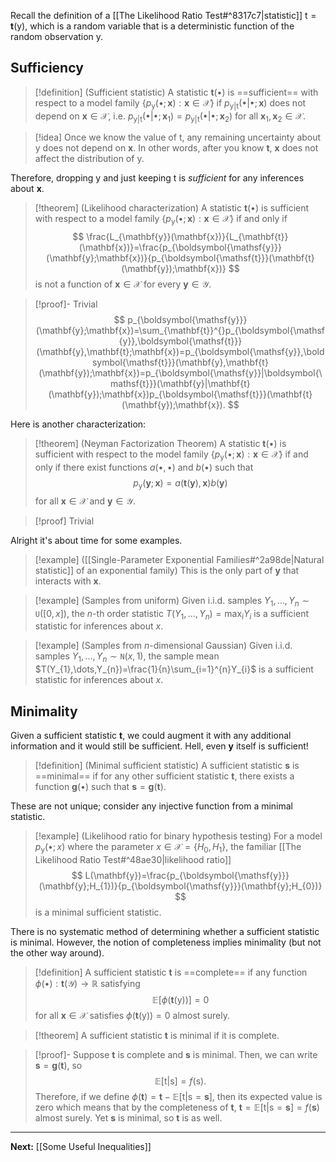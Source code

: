 Recall the definition of a [[The Likelihood Ratio Test#^8317c7|statistic]] $\boldsymbol{\mathsf{t}}=\mathbf{t}(\boldsymbol{\mathsf{y}})$, which is a random variable that is a deterministic function of the random observation $\boldsymbol{\mathsf{y}}$.

## Sufficiency

> [!definition] (Sufficient statistic)
> A statistic $\mathbf{t}(\bullet)$ is ==sufficient== with respect to a model family $\{ p_{\boldsymbol{\mathsf{y}}}(\bullet;\mathbf{x}) : \mathbf{x}\in \mathcal{X} \}$ if $p_{\boldsymbol{\mathsf{y}}|\boldsymbol{\mathsf{t}}}(\bullet|\bullet;\mathbf{x})$ does not depend on $\mathbf{x}\in \mathcal{X}$, i.e. $p_{\boldsymbol{\mathsf{y}}|\boldsymbol{\mathsf{t}}}(\bullet|\bullet;\mathbf{x}_{1})=p_{\boldsymbol{\mathsf{y}}|\boldsymbol{\mathsf{t}}}(\bullet|\bullet;\mathbf{x}_{2})$ for all $\mathbf{x}_{1},\mathbf{x}_{2}\in \mathcal{X}$. 

> [!idea]
> Once we know the value of $\boldsymbol{\mathsf{t}}$, any remaining uncertainty about $\boldsymbol{\mathsf{y}}$ does not depend on $\mathbf{x}$. In other words, after you know $\mathbf{t}$, $\mathbf{x}$ does not affect the distribution of $\boldsymbol{\mathsf{y}}$.

Therefore, dropping $\boldsymbol{\mathsf{y}}$ and just keeping $\boldsymbol{\mathsf{t}}$ is *sufficient* for any inferences about $\mathbf{x}$. 

> [!theorem] (Likelihood characterization)
> A statistic $\mathbf{t}(\bullet)$ is sufficient with respect to a model family $\{ p_{\boldsymbol{\mathsf{y}}}(\bullet;\mathbf{x}) : \mathbf{x}\in \mathcal{X} \}$ if and only if
> $$
> \frac{L_{\mathbf{y}}(\mathbf{x})}{L_{\mathbf{t}}(\mathbf{x})}=\frac{p_{\boldsymbol{\mathsf{y}}}(\mathbf{y};\mathbf{x})}{p_{\boldsymbol{\mathsf{t}}}(\mathbf{t}(\mathbf{y});\mathbf{x})}
> $$
> is not a function of $\mathbf{x}\in \mathcal{X}$ for every $\mathbf{y}\in \mathcal{Y}$.

> [!proof]- Trivial
> $$
> p_{\boldsymbol{\mathsf{y}}}(\mathbf{y};\mathbf{x})=\sum_{\mathbf{t}}^{}p_{\boldsymbol{\mathsf{y}},\boldsymbol{\mathsf{t}}}(\mathbf{y},\mathbf{t};\mathbf{x})=p_{\boldsymbol{\mathsf{y}},\boldsymbol{\mathsf{t}}}(\mathbf{y},\mathbf{t}(\mathbf{y});\mathbf{x})=p_{\boldsymbol{\mathsf{y}}|\boldsymbol{\mathsf{t}}}(\mathbf{y}|\mathbf{t}(\mathbf{y});\mathbf{x})p_{\boldsymbol{\mathsf{t}}}(\mathbf{t}(\mathbf{y});\mathbf{x}).
> $$

Here is another characterization:

> [!theorem] (Neyman Factorization Theorem)
> A statistic $\mathbf{t}(\bullet)$ is sufficient with respect to the model family $\{ p_{\boldsymbol{\mathsf{y}}}(\bullet;\mathbf{x}) : \mathbf{x}\in \mathcal{X} \}$ if and only if there exist functions $a(\bullet,\bullet)$ and $b(\bullet)$ such that
> $$
> p_{\boldsymbol{\mathsf{y}}}(\mathbf{y};\mathbf{x})=a(\mathbf{t}(\mathbf{y}),\mathbf{x})b(\mathbf{y})
> $$
> for all $\mathbf{x}\in \mathcal{X}$ and $\mathbf{y}\in \mathcal{Y}$.

> [!proof] Trivial

Alright it's about time for some examples.

> [!example] ([[Single-Parameter Exponential Families#^2a98de|Natural statistic]] of an exponential family)
> This is the only part of $\mathbf{y}$ that interacts with $\mathbf{x}$. 

> [!example] (Samples from uniform)
> Given i.i.d. samples $Y_{1},\dots,Y_{n}\sim \mathtt{U}([0,x])$, the $n$-th order statistic $T(Y_{1},\dots,Y_{n})=\max_{i}Y_{i}$ is a sufficient statistic for inferences about $x$.

> [!example] (Samples from $n$-dimensional Gaussian)
> Given i.i.d. samples $Y_{1},\dots,Y_{n}\sim \mathtt{N}(x,1)$, the sample mean $T(Y_{1},\dots,Y_{n})=\frac{1}{n}\sum_{i=1}^{n}Y_{i}$ is a sufficient statistic for inferences about $x$.

## Minimality

Given a sufficient statistic $\mathbf{t}$, we could augment it with any additional information and it would still be sufficient. Hell, even $\mathbf{y}$ itself is sufficient!

> [!definition] (Minimal sufficient statistic)
> A sufficient statistic $\mathbf{s}$ is ==minimal== if for any other sufficient statistic $\mathbf{t}$, there exists a function $\mathbf{g}(\bullet)$ such that $\mathbf{s}=\mathbf{g}(\mathbf{t})$.

These are not unique; consider any injective function from a minimal statistic. 

> [!example] (Likelihood ratio for binary hypothesis testing)
> For a model $p_{\boldsymbol{\mathsf{y}}}(\bullet;x)$ where the parameter $x \in \mathcal{X}=\{ H_{0},H_{1} \}$, the familiar [[The Likelihood Ratio Test#^48ae30|likelihood ratio]] 
> $$
> L(\mathbf{y})=\frac{p_{\boldsymbol{\mathsf{y}}}(\mathbf{y};H_{1})}{p_{\boldsymbol{\mathsf{y}}}(\mathbf{y};H_{0})}
> $$
> is a minimal sufficient statistic.

There is no systematic method of determining whether a sufficient statistic is minimal. However, the notion of completeness implies minimality (but not the other way around).

> [!definition]
> A sufficient statistic $\mathbf{t}$ is ==complete== if any function $\phi(\bullet):\mathbf{t}(\mathcal{Y})\to \mathbb{R}$ satisfying
> $$
> \mathbb{E}[\phi(\mathbf{t}(\boldsymbol{\mathsf{y}}))]=0
> $$
> for all $\mathbf{x}\in \mathcal{X}$ satisfies $\phi(\mathbf{t}(\boldsymbol{\mathsf{y}}))=0$ almost surely.

> [!theorem]
> A sufficient statistic $\mathbf{t}$ is minimal if it is complete.

> [!proof]-
> Suppose $\mathbf{t}$ is complete and $\mathbf{s}$ is minimal. Then, we can write $\mathbf{s}=\mathbf{g}(\mathbf{t})$, so
> $$
> \mathbb{E}[\boldsymbol{\mathsf{t}}|\boldsymbol{\mathsf{s}}]=f(\boldsymbol{\mathsf{s}}). 
> $$
> Therefore, if we define $\phi(\mathbf{t})=\mathbf{t}-\mathbb{E}[\boldsymbol{\mathsf{t}}|\boldsymbol{\mathsf{s}}=\mathbf{s}]$, then its expected value is zero which means that by the completeness of $\mathbf{t}$, $\mathbf{t}=\mathbb{E}[\boldsymbol{\mathsf{t}}|\boldsymbol{\mathsf{s}}=\mathbf{s}]=f(\mathbf{s})$ almost surely. Yet $\mathbf{s}$ is minimal, so $\mathbf{t}$ is as well.

---

**Next:** [[Some Useful Inequalities]]